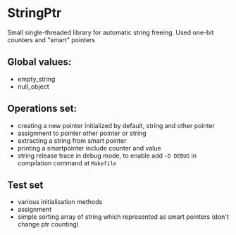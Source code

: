 # StringPtr
Small single-threaded library for automatic string freeing. Used one-bit counters and "smart" pointers

## Global values: 

* empty_string 
* null_object

## Operations set:

* creating a new pointer initialized by default, string and other pointer
* assignment to pointer other pointer or string
* extracting a string from smart pointer
* printing a smartpointer include counter and value
* string release trace in debug mode, to enable add `-D DEBUG` in  compilation command at `Makefile`

## Test set
* various initialisation methods
* assignment
* simple sorting array of string which represented as smart pointers (don't change ptr counting)  
